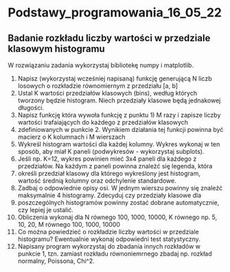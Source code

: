 # Podstawy_programowania_16_05_22

## Badanie rozkładu liczby wartości w przedziale klasowym histogramu

W rozwiązaniu zadania wykorzystaj bibliotekę numpy i matplotlib. 

1) Napisz (wykorzystaj wcześniej napisaną) funkcję generującą N liczb losowych o rozkładzie równomiernym z przedziału [a, b]
2) Ustal K wartości przedziałów klasowych (bins), według których tworzony będzie histogram. Niech przedziały klasowe będą jednakowej długości.
3) Napisz funkcję która wywoła funkcję z punktu 1) M razy i zapisze liczby wartości trafaiających do każdego z przedziałów klasowych 
4) zdefiniowanych w punkcie 2. Wynikiem działania tej funkcji powinna być macierz o K kolumnach i M wierszach
5) Wykreśl histogram wartości dla każdej kolumny. Wykres wykonaj w ten sposób, aby miał K paneli (podwykresów - wykorzystaj subplots). 
6) Jeśli np. K=12, wykres powinien mieć 3x4 paneli dla każdego z przedziałów. Na każdym z paneli powinna znależć się legenda, która 
7) określi przedział klasowy dla którego wykreślony jest histogram, wartość średnią kolumny oraz odchylenie standardowe. 
8) Zadbaj o odpowiednie opisy osi. W jednym wierszu powinny się znaleźć maksymalnie 4 histogramy. Zdecyduj czy przedziały klasowe dla
9) poszczególnych histogramów powinny zostać dobrane automatycznie, czy lepiej je ustalić.
10) Obliczenia wykonaj dla N równego 100, 1000, 10000, K równego np. 5, 10, 20, M równego 100, 1000, 10000
11) Co można powiedzieć o rozkładzie liczby wartości w przedziale histogramu? Ewentualnie wykonaj odpowiedni test statystyczny.
12) Napisany program wykorzystaj do zbadania innych rozkładów w punkcie 1, tzn. zamiast rozkładu równoniemrnego zbadaj np. rozkład normalny, Poissona, Chi^2. 
